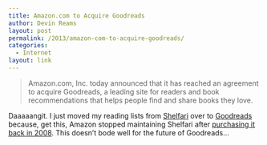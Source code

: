 ```yaml
---
title: Amazon.com to Acquire Goodreads
author: Devin Reams
layout: post
permalink: /2013/amazon-com-to-acquire-goodreads/
categories:
  - Internet
layout: link
---
```

> Amazon.com, Inc. today announced that it has reached an agreement to acquire Goodreads, a leading site for readers and book recommendations that helps people find and share books they love.

Daaaaangit. I just moved my reading lists from [Shelfari][1] over to [Goodreads][2] because, get this, Amazon stopped maintaining Shelfari after [purchasing it back in 2008][3]. This doesn&#8217;t bode well for the future of Goodreads&#8230;

 [1]: http://www.shelfari.com
 [2]: http://www.goodreads.com/
 [3]: http://techcrunch.com/2008/08/25/amazon-aquires-shelfari-moves-to-corner-social-book-space/